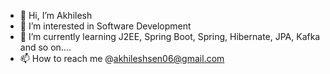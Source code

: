 - 👋 Hi, I’m Akhilesh
- 👀 I’m interested in Software Development
- 🌱 I’m currently learning J2EE, Spring Boot, Spring, Hibernate, JPA, Kafka and so on....
- 📫 How to reach me @akhileshsen06@gmail.com

<!---
akhilshsen06/akhilshsen06 is a ✨ special ✨ repository because its `README.md` (this file) appears on your GitHub profile.
You can click the Preview link to take a look at your changes.
--->
